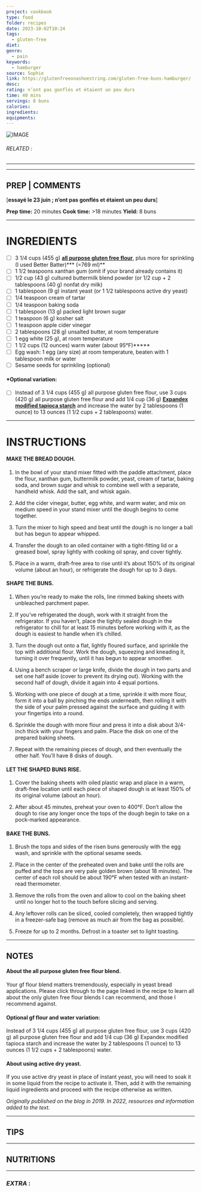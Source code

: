 ```yaml
---
project: cookbook
type: food
folder: recipes
date: 2023-10-02T10:24
tags:
  - gluten-free
diet: 
genre:
  - pain
keywords:
  - hamburger
source: Sophie
link: https://glutenfreeonashoestring.com/gluten-free-buns-hamburger/
desc: 
rating: n’ont pas gonflés et étaient un peu durs
time: 40 mins
servings: 8 buns
calories: 
ingredients: 
equipments:
---
```


![IMAGE](image_675.png)

###### *RELATED* : 
---


---
## PREP | COMMENTS

[**essayé le 23 juin ; n’ont pas gonflés et étaient un peu durs**]

**Prep time:** 20 minutes **Cook time:** >18 minutes **Yield:** 8 buns

---
# INGREDIENTS

- [ ] 3 1/4 cups (455 g) **[all purpose gluten free flour](https://glutenfreeonashoestring.com/all-purpose-gluten-free-flour-recipes/)**, plus more for sprinkling (I used Better Batter)*** (=769 ml)**
- [ ] 1 1/2 teaspoons xanthan gum (omit if your brand already contains it)
- [ ] 1/2 cup (43 g) cultured buttermilk blend powder (or 1/2 cup + 2 tablespoons (40 g) nonfat dry milk)
- [ ] 1 tablespoon (9 g) instant yeast (or 1 1/2 tablespoons active dry yeast)
- [ ] 1/4 teaspoon cream of tartar
- [ ] 1/4 teaspoon baking soda
- [ ] 1 tablespoon (13 g) packed light brown sugar
- [ ] 1 teaspoon (6 g) kosher salt
- [ ] 1 teaspoon apple cider vinegar
- [ ] 2 tablespoons (28 g) unsalted butter, at room temperature
- [ ] 1 egg white (25 g), at room temperature
- [ ] 1 1/2 cups (12 ounces) warm water (about 95°F)*****
- [ ] Egg wash: 1 egg (any size) at room temperature, beaten with 1 tablespoon milk or water
- [ ] Sesame seeds for sprinkling (optional)

#### ***Optional variation**: 

- [ ] Instead of 3 1/4 cups (455 g) all purpose gluten free flour, use 3 cups (420 g) all purpose gluten free flour and add 1/4 cup (36 g) **[Expandex modified tapioca starch](http://amzn.to/1qAwgvh)** and increase the water by 2 tablespoons (1 ounce) to 13 ounces (1 1/2 cups + 2 tablespoons) water.

---
# INSTRUCTIONS

#### MAKE THE BREAD DOUGH.

1. In the bowl of your stand mixer fitted with the paddle attachment, place the flour, xanthan gum, buttermilk powder, yeast, cream of tartar, baking soda, and brown sugar and whisk to combine well with a separate, handheld whisk. Add the salt, and whisk again.
    
2. Add the cider vinegar, butter, egg white, and warm water, and mix on medium speed in your stand mixer until the dough begins to come together.
    
3. Turn the mixer to high speed and beat until the dough is no longer a ball but has begun to appear whipped.
    
4. Transfer the dough to an oiled container with a tight-fitting lid or a greased bowl, spray lightly with cooking oil spray, and cover tightly.
    
5. Place in a warm, draft-free area to rise until it’s about 150% of its original volume (about an hour), or refrigerate the dough for up to 3 days.
    

#### SHAPE THE BUNS.

1.  When you’re ready to make the rolls, line rimmed baking sheets with unbleached parchment paper.
    
2. If you’ve refrigerated the dough, work with it straight from the refrigerator. If you haven’t, place the tightly sealed dough in the refrigerator to chill for at least 15 minutes before working with it, as the dough is easiest to handle when it’s chilled.
    
3.  Turn the dough out onto a flat, lightly floured surface, and sprinkle the top with additional flour. Work the dough, squeezing and kneading it, turning it over frequently, until it has begun to appear smoother.
    
4. Using a bench scraper or large knife, divide the dough in two parts and set one half aside (cover to prevent its drying out). Working with the second half of dough, divide it again into 4 equal portions.
    
5.  Working with one piece of dough at a time, sprinkle it with more flour, form it into a ball by pinching the ends underneath, then rolling it with the side of your palm pressed against the surface and guiding it with your fingertips into a round.
    
6. Sprinkle the dough with more flour and press it into a disk about 3/4-inch thick with your fingers and palm. Place the disk on one of the prepared baking sheets.
    
7. Repeat with the remaining pieces of dough, and then eventually the other half. You’ll have 8 disks of dough.
    

#### LET THE SHAPED BUNS RISE.

1. Cover the baking sheets with oiled plastic wrap and place in a warm, draft-free location until each piece of shaped dough is at least 150% of its original volume (about an hour).
    
2. After about 45 minutes, preheat your oven to 400°F. Don’t allow the dough to rise any longer once the tops of the dough begin to take on a pock-marked appearance.
    

#### BAKE THE BUNS.

1.  Brush the tops and sides of the risen buns generously with the egg wash, and sprinkle with the optional sesame seeds.
    
2. Place in the center of the preheated oven and bake until the rolls are puffed and the tops are very pale golden brown (about 18 minutes). The center of each roll should be about 190°F when tested with an instant-read thermometer.
    
3. Remove the rolls from the oven and allow to cool on the baking sheet until no longer hot to the touch before slicing and serving.
    
4. Any leftover rolls can be sliced, cooled completely, then wrapped tightly in a freezer-safe bag (remove as much air from the bag as possible).
    
5. Freeze for up to 2 months. Defrost in a toaster set to light toasting.

---
## NOTES

#### About the all purpose gluten free flour blend.

Your gf flour blend matters tremendously, especially in yeast bread applications. Please click through to the page linked in the recipe to learn all about the only gluten free flour blends I can recommend, and those I recommend against.

#### Optional gf flour and water variation:

Instead of 3 1/4 cups (455 g) all purpose gluten free flour, use 3 cups (420 g) all purpose gluten free flour and add 1/4 cup (36 g) Expandex modified tapioca starch and increase the water by 2 tablespoons (1 ounce) to 13 ounces (1 1/2 cups + 2 tablespoons) water.

#### About using active dry yeast.

If you use active dry yeast in place of instant yeast, you will need to soak it in some liquid from the recipe to activate it. Then, add it with the remaining liquid ingredients and proceed with the recipe otherwise as written.

_Originally published on the blog in 2019. In 2022, resources and information added to the text._

---
## TIPS



---
## NUTRITIONS



---
### *EXTRA* :



